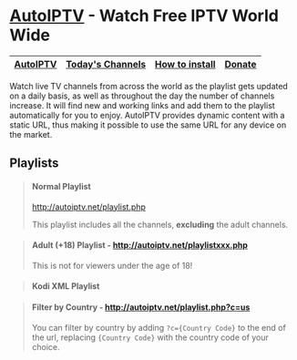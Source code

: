 # [AutoIPTV](http://autoiptv.net) - Watch Free IPTV World Wide

| [AutoIPTV](http://autoiptv.net) | [Today's Channels](http://autoiptv.net/pages/today) | [How to install](http://autoiptv.net/pages/setup) | [Donate](http://autoiptv.net/pages/donate) |
| ---- | ---- | ---- | ---- |

Watch live TV channels from across the world as the playlist gets updated on a daily basis, as well as throughout the day the number of channels increase. It will find new and working links and add them to the playlist automatically for you to enjoy. AutoIPTV provides dynamic content with a static URL, thus making it possible to use the same URL for any device on the market.

## Playlists

> #### Normal Playlist
> http://autoiptv.net/playlist.php
>
> This playlist includes all the channels, **excluding** the adult channels. 

> #### Adult (+18) Playlist - http://autoiptv.net/playlistxxx.php
>
> This is not for viewers under the age of 18!

> #### Kodi XML Playlist
> 

> #### Filter by Country - http://autoiptv.net/playlist.php?c=us
>
> You can filter by country by adding `?c={Country Code}` to the end of the url, replacing `{Country Code}` with the country code of your choice.
